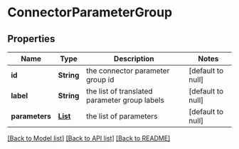 # ConnectorParameterGroup
## Properties

Name | Type | Description | Notes
------------ | ------------- | ------------- | -------------
**id** | **String** | the connector parameter group id | [default to null]
**label** | **String** | the list of translated parameter group labels | [default to null]
**parameters** | [**List**](ConnectorParameter.md) | the list of parameters | [default to null]

[[Back to Model list]](../README.md#documentation-for-models) [[Back to API list]](../README.md#documentation-for-api-endpoints) [[Back to README]](../README.md)

